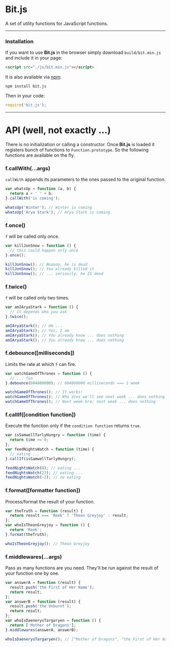 # Bit.js

A set of utility functions for JavaScript functions.

---

### Installation

If you want to use **Bit.js** in the browser simply download `build/bit.min.js` and include it in your page:

```html
<script src="./js/bit.min.js"></script>
```

It is also available via [npm](https://www.npmjs.com/package/bit.js):

```
npm install bit.js
```

Then in your code:
```js
require('bit.js');
```
---

# API (well, not exactly ...)

There is no initialization or calling a constructor. Once **Bit.js** is loaded it registers bunch of functions to `Function.prototype`. So the following functions are available on the fly.

### f.callWith(...args)

`callWith` appends its parameters to the ones passed to the original function.

```js
var whatsUp = function (a, b) {
  return a + ' ' + b;
}.callWith('is coming');

whatsUp('Winter'); // Winter is coming
whatsUp('Arya Stark'); // Arya Stark is coming
```

### f.once()

`f` will be called only once.

```js
var killJonSnow = function () {
  // this could happen only once
}.once();

killJonSnow(); // Nooooo, he is dead
killJonSnow(); // You already killed it
killJonSnow(); // ... seriously, he IS dead
```

### f.twice()

`f` will be called only two times.

```js
var amIAryaStark = function () {
  // It depends who you ask
}.twice();

amIAryaStark(); // Hm ...
amIAryaStark(); // Yes, I am
amIAryaStark(); // You already know ... does nothing
amIAryaStark(); // You already know ... does nothing
```

### f.debounce([milliseconds])

Limits the rate at which `f` can fire.

```js
var watchGameOfThrones = function () {
  // ... fun
}.debounce(604800000); // 604800000 milliseconds === 1 week

watchGameOfThrones(); // It works!
watchGameOfThrones(); // Who dies we'll see next week ... does nothing
watchGameOfThrones(); // Next week bro, next week ... does nothing
```

### f.callIf([condition function])

Execute the function only if the `condition function` returns `true`.

```js
var isSamwellTarlyHungry = function (time) {
  return time >= 0;
};
var feedNightsWatch = function (time) {
  // eating ...
}.callIf(isSamwellTarlyHungry);

feedNightsWatch(8); // eating ...
feedNightsWatch(22); // eating ...
feedNightsWatch(-2); // no eating
```

### f.format([formatter function])

Process/format the result of your function.

```js
var theTruth = function (result) {
  return result === 'Reek' ? 'Theon Greyjoy' : result;
};
var whoIsTheonGreyjoy = function () {
  return 'Reek';
}.format(theTruth);

whoIsTheonGreyjoy(); // Theon Greyjoy
```

### f.middlewares(...args)

Pass as many functions are you need. They'll be run against the result of your function one by one.

```js
var answerA = function (result) {
  result.push('the First of Her Name');
  return result;
};
var answerB = function (result) {
  result.push('the Unburnt');
  return result;
};
var whoIsDaenerysTargaryen = function () {
  return ['Mother of Dragons'];
}.middlewares(answerA, answerB);

whoIsDaenerysTargaryen(); // ["Mother of Dragons", "the First of Her Name", "the Unburnt"]
```
